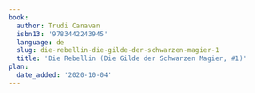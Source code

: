 ```yaml
---
book:
  author: Trudi Canavan
  isbn13: '9783442243945'
  language: de
  slug: die-rebellin-die-gilde-der-schwarzen-magier-1
  title: 'Die Rebellin (Die Gilde der Schwarzen Magier, #1)'
plan:
  date_added: '2020-10-04'
---
```

